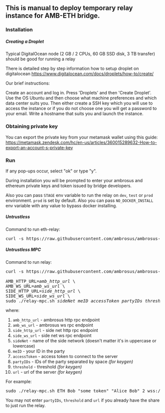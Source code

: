 ## This is manual to deploy temporary relay instance for AMB-ETH bridge.

### Installation

##### Creating a Droplet

Typical DigitalOcean node (2 GB / 2 CPUs, 60 GB SSD disk, 3 TB transfer) should be good for running a relay

There is detailed step by step information how to setup droplet on digitalocean https://www.digitalocean.com/docs/droplets/how-to/create/

Our brief instructions:

Create an account and log in. Press 'Droplets' and then 'Create Droplet'. Use the OS Ubuntu and then choose what machine preferences and which data center suits you. Then either create a SSH key which you will use to access the instance or if you do not choose one you will get a password to your email. Write a hostname that suits you and launch the instance.

### Obtaining private key

You can export the private key from your metamask wallet using this guide:
https://metamask.zendesk.com/hc/en-us/articles/360015289632-How-to-export-an-account-s-private-key

### Run
If any pop-ups occur, select "ok" or type "y".

During installation you will be prompted to enter your ambrosus and ethereum private keys and token issued by bridge developers.

Also you can pass `STAGE` env variable to run the relay on `dev`, `test` or `prod` environment. `prod` is set by default.
Also you can pass `NO_DOCKER_INSTALL` env variable with any value to bypass docker installing.

##### Untrustless

Command to run eth-relay:

<pre>
curl -s https://raw.githubusercontent.com/ambrosus/ambrosus-bridge/main/relay.sh > relay.sh && sudo chmod +x relay.sh && sudo ./relay.sh
</pre>


##### Untrustless MPC

Command to run relay:

<pre>
curl -s https://raw.githubusercontent.com/ambrosus/ambrosus-bridge/main/relay-mpc.sh > relay-mpc.sh && sudo chmod +x relay-mpc.sh

AMB_HTTP_URL=<i>amb_http_url</i> \
AMB_WS_URL=<i>amb_ws_url</i> \
SIDE_HTTP_URL=<i>side_http_url</i> \
SIDE_WS_URL=<i>side_ws_url</i> \
sudo ./relay-mpc.sh <i>sideNet meID accessToken partyIDs threshold url</i>
</pre>
where:
1. `amb_http_url` - ambrosus http rpc endpoint
1. `amb_ws_url` - ambrosus ws rpc endpoint
1. `side_http_url` - side net http rpc endpoint
1. `side_ws_url` - side net ws rpc endpoint
1. `sideNet` - name of the side network (doesn't matter it's in uppercase or lowercase)
1. `meID` - your ID in the party
1. `accessToken` - access token to connect to the server
1. `partyIDs` - IDs of the party separated by space *(for keygen)*
1. `threshold` - threshold *(for keygen)*
1. `url` - url of the server *(for keygen)*

For example:
<pre>
sudo ./relay-mpc.sh ETH Bob "some token" "Alice Bob" 2 wss://relay-eth.ambrosus.io/mpcSide/ws
</pre>

You may not enter `partyIDs`, `threshold` and `url` if you already have the share to just run the relay.
